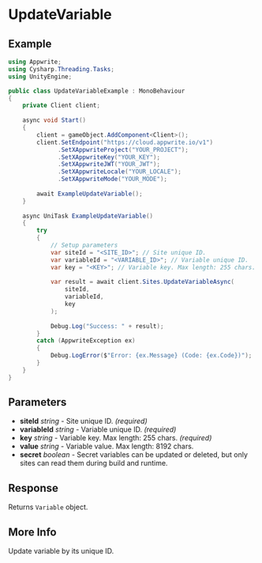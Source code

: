 # UpdateVariable

## Example

```csharp
using Appwrite;
using Cysharp.Threading.Tasks;
using UnityEngine;

public class UpdateVariableExample : MonoBehaviour
{
    private Client client;
    
    async void Start()
    {
        client = gameObject.AddComponent<Client>();
        client.SetEndpoint("https://cloud.appwrite.io/v1")
              .SetXAppwriteProject("YOUR_PROJECT");
              .SetXAppwriteKey("YOUR_KEY");
              .SetXAppwriteJWT("YOUR_JWT");
              .SetXAppwriteLocale("YOUR_LOCALE");
              .SetXAppwriteMode("YOUR_MODE");
        
        await ExampleUpdateVariable();
    }
    
    async UniTask ExampleUpdateVariable()
    {
        try
        {
            // Setup parameters
            var siteId = "<SITE_ID>"; // Site unique ID.
            var variableId = "<VARIABLE_ID>"; // Variable unique ID.
            var key = "<KEY>"; // Variable key. Max length: 255 chars.
            
            var result = await client.Sites.UpdateVariableAsync(
                siteId,
                variableId,
                key
            );
            
            Debug.Log("Success: " + result);
        }
        catch (AppwriteException ex)
        {
            Debug.LogError($"Error: {ex.Message} (Code: {ex.Code})");
        }
    }
}
```

## Parameters

- **siteId** *string* - Site unique ID. *(required)*
- **variableId** *string* - Variable unique ID. *(required)*
- **key** *string* - Variable key. Max length: 255 chars. *(required)*
- **value** *string* - Variable value. Max length: 8192 chars.
- **secret** *boolean* - Secret variables can be updated or deleted, but only sites can read them during build and runtime.

## Response

Returns `Variable` object.
## More Info

Update variable by its unique ID.
